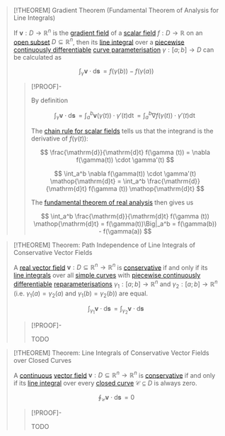 >[!THEOREM] Gradient Theorem (Fundamental Theorem of Analysis for Line Integrals)
>
>If $\boldsymbol{v}: D \to \mathbb{R}^n$ is the  [gradient field](Conservative%20Vector%20Field.md) of a [scalar field](../../../Real%20Vector%20Functions/Scalar%20Fields/Real%20Scalar%20Field.md) $f: D\to\mathbb{R}$ on an [open subset](../../../../../Topology/Metric%20Spaces/index.md#^opensets) $D \subseteq \mathbb{R}^n$, then its [line integral](../Integration/Vector%20Line%20Integral.md) over a [piecewise continuously differentiable](../../../Real%20Vector%20Functions/Parametric%20Curves/Differentiation/Differentiability%20of%20Parametric%20Curves.md) [curve parameterisation](../../../Real%20Vector%20Functions/Parametric%20Curves/Parametric%20Curve.md) $\gamma: [a;b] \to D$ can be calculated as
>
>$$
>\int_\gamma \boldsymbol{v} \cdot \mathop{\mathrm{d}\boldsymbol{s}} = f(\gamma (b)) - f(\gamma (a))
>$$
>
>>[!PROOF]-
>>
>>By definition
>>
>>$$
>>\int_\gamma \boldsymbol{v} \cdot \mathop{\mathrm{d}\boldsymbol{s}} = \int_a^b \boldsymbol{v}(\gamma(t)) \cdot \gamma'(t) \mathop{\mathrm{d}t} = \int_a^b \nabla  f(\gamma(t)) \cdot \gamma'(t) \mathop{\mathrm{d}t}
>>$$
>>
>>The [chain rule for scalar fields](../../../Real%20Vector%20Functions/Scalar%20Fields/Differentiation/Differentiation%20Rules%20for%20Scalar%20Fields.md#^chainrule) tells us that the integrand is the derivative of $f(\gamma (t))$:
>>
>>$$
>>\frac{\mathrm{d}}{\mathrm{d}t} f(\gamma (t)) = \nabla  f(\gamma(t)) \cdot \gamma'(t)
>>$$
>>
>>$$
>>\int_a^b \nabla  f(\gamma(t)) \cdot \gamma'(t) \mathop{\mathrm{d}t} = \int_a^b \frac{\mathrm{d}}{\mathrm{d}t} f(\gamma (t)) \mathop{\mathrm{d}t}
>>$$
>>
>>The [fundamental theorem of real analysis](../../../Real%20Functions/Integration/The%20Fundamental%20Theorem%20of%20Real%20Analysis.md) then gives us
>>
>>$$
>>\int_a^b \frac{\mathrm{d}}{\mathrm{d}t} f(\gamma (t)) \mathop{\mathrm{d}t} = f(\gamma(t))\Big|_a^b = f(\gamma(b)) - f(\gamma(a))
>>$$
>>
>

>[!THEOREM] Theorem: Path Independence of Line Integrals of Conservative Vector Fields
>
>A [real vector field](../Real%20Vector%20Field.md) $\boldsymbol{v}: D\subseteq \mathbb{R}^n \to \mathbb{R}^n$ is [conservative](Conservative%20Vector%20Field.md) if and only if its [line integrals](../Integration/Vector%20Line%20Integral.md) over all [simple curves](../../../../../Geometry/Euclidean%20Geometry/Curves/Simple%20Curve.md) with [piecewise continuously differentiable](../../../Real%20Vector%20Functions/Differentiation/Partial%20Derivatives%20of%20Real%20Vector%20Functions.md) [reparameterisations](../../../Real%20Vector%20Functions/Parametric%20Curves/Equivalence%20of%20Parametric%20Curves.md) $\gamma_1: [a;b] \to \mathbb{R}^n$ and $\gamma_2: [a;b] \to \mathbb{R}^n$ (i.e. $\gamma_1(a) = \gamma_2(a)$ and $\gamma_1(b) = \gamma_2(b)$) are equal.
>
>$$
>\int_{\gamma_1} \boldsymbol{v}\cdot \mathop{\mathrm{d}\boldsymbol{s}} = \int_{\gamma_2} \boldsymbol{v}\cdot \mathop{\mathrm{d}\boldsymbol{s}}
>$$
>
>>[!PROOF]-
>>
>>TODO
>>
>

>[!THEOREM] Theorem: Line Integrals of Conservative Vector Fields over Closed Curves
>
>A [continuous](../../../Real%20Vector%20Functions/Continuity%20of%20Real%20Vector%20Functions.md) [vector field](../Real%20Vector%20Field.md) $\boldsymbol{v}: D\subseteq \mathbb{R}^n \to \mathbb{R}^n$ is [conservative](Conservative%20Vector%20Field.md) if and only if its [line integral](../Integration/Vector%20Line%20Integral.md) over every [closed curve](../../../../../Geometry/Euclidean%20Geometry/Curves/Closed%20Curve.md) $\mathcal{C} \subseteq D$ is always zero.
>
>$$
>\oint_\mathcal{C} \boldsymbol{v} \cdot \mathop{\mathrm{d}\boldsymbol{s}} = 0
>$$
>
>>[!PROOF]-
>>
>>TODO
>>
>